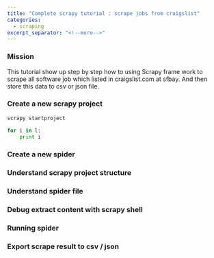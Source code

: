 ```yaml
---
title: "Complete scrapy tutorial : scrape jobs from craigslist"
categories:
  - scraping
excerpt_separator: "<!--more-->"
---
```


<!--more-->

### Mission

This tutorial show up step by step how to using Scrapy frame work to scrape all software job which listed in craigslist.com at sfbay. And then store this data to csv or json file.



### Create a new scrapy project

```powershell
scrapy startproject 
```

```py
for i in l:
	print i
```



### Create a new spider

### Understand scrapy project structure

### Understand spider file

### Debug extract content with scrapy shell

### Running spider

### Export scrape result to csv / json